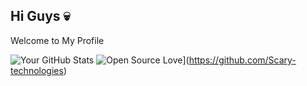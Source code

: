 ## Hi Guys 💀
Welcome to My Profile


![Your GitHub Stats](https://github-readme-stats.vercel.app/api?username=Scary-technologies)
![Open Source Love](https://badges.frapsoft.com/os/v2/open-source.svg?v=103)](https://github.com/Scary-technologies)
